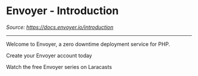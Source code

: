 # Envoyer - Introduction

*Source: https://docs.envoyer.io/introduction*

---

Welcome to Envoyer, a zero downtime deployment service for PHP.

Create your Envoyer account today

Watch the free Envoyer series on Laracasts